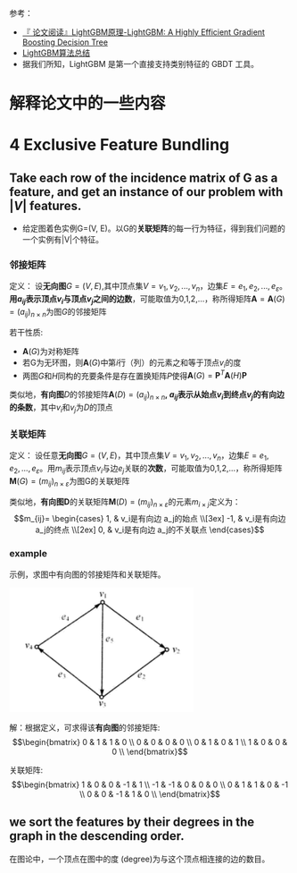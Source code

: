 参考：
- [『 论文阅读』LightGBM原理-LightGBM: A Highly Efficient Gradient Boosting Decision Tree](https://blog.csdn.net/shine19930820/article/details/79123216)
- [LightGBM算法总结](https://blog.csdn.net/weixin_39807102/article/details/81912566)
- 据我们所知，LightGBM 是第一个直接支持类别特征的 GBDT 工具。 
# 解释论文中的一些内容
# 4 Exclusive Feature Bundling
## Take each row of the incidence matrix of G as a feature, and get an instance of our problem with $|V|$ features. 
- 给定图着色实例G=(V, E)。以G的**关联矩阵**的每一行为特征，得到我们问题的一个实例有|V|个特征。
### 邻接矩阵
定义：
设**无向图**$G=(V,E)$,其中顶点集$V={v_1,v_2,...,v_n}$，边集$E={e_1,e_2,...,e_\varepsilon}$。**用$a_{ij}$表示顶点$v_i$与顶点$v_j$之间的边数**，可能取值为0,1,2,…，称所得矩阵$\mathbf A =\mathbf A(G) = (a_{ij})_{n\times n}$为图$G$的邻接矩阵

若干性质:
- $\mathbf A(G)$为对称矩阵
- 若G为无环图，则$\mathbf A(G)$中第$i$行（列）的元素之和等于顶点$v_i$的度
- 两图$G$和$H$同构的充要条件是存在置换矩阵$P$使得$\mathbf A(G)=\mathbf P^T\mathbf A(H)\mathbf P$

类似地，**有向图**$D$的邻接矩阵$\mathbf A(D)=(a_{ij})_{n\times n}$**, $a_{ij}$表示从始点$v_i$到终点$v_j$的有向边的条数**，其中$v_i$和$v_j$为$D$的顶点


### 关联矩阵
定义：
设任意**无向图**$G=(V,E)$，其中顶点集$V={v_1,v_2,...,v_n}$，边集$E={e_1,e_2,...,e_\varepsilon}$。用$m_{ij}$表示顶点$v_i$与边$e_j$关联的**次数**，可能取值为0,1,2,…，称所得矩阵$\mathbf M(G) = (m_{ij})_{n\times \varepsilon}$为图G的关联矩阵

类似地，**有向图D**的关联矩阵$\mathbf M(D)=(m_{ij})_{n\times\varepsilon}$的元素$m_{i\times j}$定义为：
$$m_{ij}=
\begin{cases}
1,  & v_i是有向边 a_j的始点 \\[3ex]
-1, & v_i是有向边 a_j的终点 \\[2ex]
0,  & v_i是有向边 a_j的不关联点
\end{cases}$$
### example
示例，求图中有向图的邻接矩阵和关联矩阵。

![](../pic/graphmatrix.png)

解：根据定义，可求得该**有向图**的邻接矩阵:
$$\begin{bmatrix}
0 & 1 & 1 & 0 \\
0 & 0 & 0 & 0 \\
0 & 1 & 0 & 1 \\
1 & 0 & 0 & 0 \\
\end{bmatrix}$$

关联矩阵:
$$\begin{bmatrix}
1 & 0 & 0 & -1 & 1 \\
-1 & -1 & 0 & 0 & 0 \\
0 & 1 & 1 & 0 & -1 \\
0 & 0 & -1 & 1 & 0 \\
\end{bmatrix}$$

## we sort the features by their degrees in the graph in the descending order.
在图论中，一个顶点在图中的度 (degree)为与这个顶点相连接的边的数目。